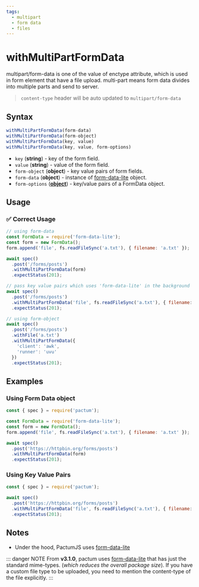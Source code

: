 ```yaml
---
tags:
  - multipart
  - form data
  - files
---
```


# withMultiPartFormData

multipart/form-data is one of the value of enctype attribute, which is used in form element that have a file upload. multi-part means form data divides into multiple parts and send to server.

> `content-type` header will be auto updated to `multipart/form-data`

## Syntax

```js
withMultiPartFormData(form-data)
withMultiPartFormData(form-object)
withMultiPartFormData(key, value)
withMultiPartFormData(key, value, form-options)
```

- `key` (**string**) - key of the form field.
- `value` (**string**) - value of the form field.
- `form-object` (**object**) - key value pairs of form fields.
- `form-data` (**object**) - instance of [form-data-lite](https://www.npmjs.com/package/form-data-lite) object.
- `form-options` ([**object**](https://github.com/pactumjs/form-data-lite/blob/main/src/index.d.ts#L51-L57)) - key/value pairs of a FormData object.


## Usage

### ✅  Correct Usage

```js
// using form-data
const FormData = require('form-data-lite');
const form = new FormData();
form.append('file', fs.readFileSync('a.txt'), { filename: 'a.txt' });

await spec()
  .post('/forms/posts')
  .withMultiPartFormData(form)
  .expectStatus(201);
```

```js
// pass key value pairs which uses 'form-data-lite' in the background
await spec()
  .post('/forms/posts')
  .withMultiPartFormData('file', fs.readFileSync('a.txt'), { filename: 'a.txt' })
  .expectStatus(201);
```

```js
// using form-object
await spec()
  .post('/forms/posts')
  .withFile('a.txt')
  .withMultiPartFormData({
    'client': 'awk',
    'runner': 'uvu'
  })
  .expectStatus(201);
```

## Examples

### Using Form Data object

```js 
const { spec } = require('pactum');

const FormData = require('form-data-lite');
const form = new FormData();
form.append('file', fs.readFileSync('a.txt'), { filename: 'a.txt' });

await spec()
  .post('https://httpbin.org/forms/posts')
  .withMultiPartFormData(form)
  .expectStatus(201);
```

### Using Key Value Pairs

```js 
const { spec } = require('pactum');

await spec()
  .post('https://httpbin.org/forms/posts')
  .withMultiPartFormData('file', fs.readFileSync('a.txt'), { filename: 'a.txt' })
  .expectStatus(201);
```

## Notes

- Under the hood, PactumJS uses [form-data-lite](https://www.npmjs.com/package/form-data-lite)

::: danger NOTE
From **v3.1.0**, pactum uses [form-data-lite](https://www.npmjs.com/package/form-data-lite) that has just the standard mime-types. (*which reduces the overall package size*). If you have a custom file type to be uploaded, you need to mention the content-type of the file explicitly.
:::